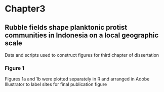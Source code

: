 # Chapter3
## Rubble fields shape planktonic protist communities in Indonesia on a local geographic scale

Data and scripts used to construct figures for third chapter of dissertation

### Figure 1
Figures 1a and 1b were plotted separately in R and arranged in Adobe Illustrator to label sites for final publication figure

